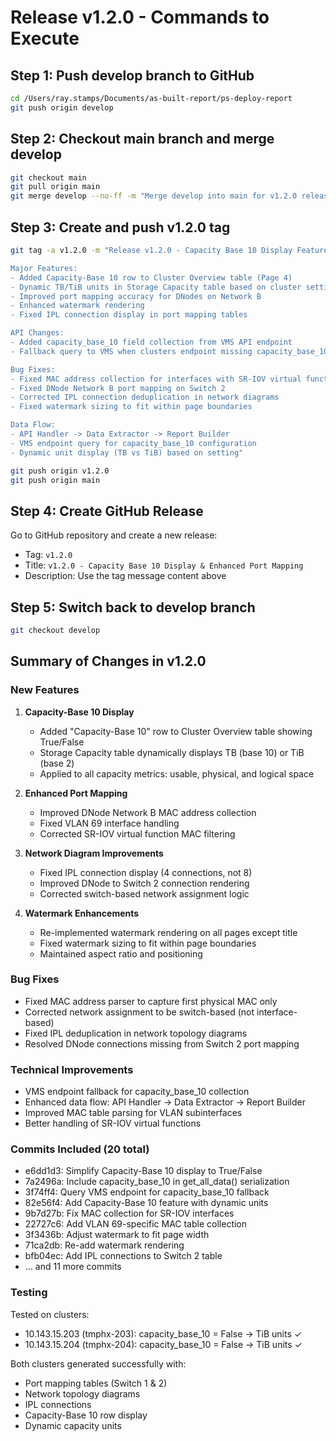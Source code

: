 # Release v1.2.0 - Commands to Execute

## Step 1: Push develop branch to GitHub
```bash
cd /Users/ray.stamps/Documents/as-built-report/ps-deploy-report
git push origin develop
```

## Step 2: Checkout main branch and merge develop
```bash
git checkout main
git pull origin main
git merge develop --no-ff -m "Merge develop into main for v1.2.0 release"
```

## Step 3: Create and push v1.2.0 tag
```bash
git tag -a v1.2.0 -m "Release v1.2.0 - Capacity Base 10 Display Feature

Major Features:
- Added Capacity-Base 10 row to Cluster Overview table (Page 4)
- Dynamic TB/TiB units in Storage Capacity table based on cluster setting
- Improved port mapping accuracy for DNodes on Network B
- Enhanced watermark rendering
- Fixed IPL connection display in port mapping tables

API Changes:
- Added capacity_base_10 field collection from VMS API endpoint
- Fallback query to VMS when clusters endpoint missing capacity_base_10

Bug Fixes:
- Fixed MAC address collection for interfaces with SR-IOV virtual functions
- Fixed DNode Network B port mapping on Switch 2
- Corrected IPL connection deduplication in network diagrams
- Fixed watermark sizing to fit within page boundaries

Data Flow:
- API Handler -> Data Extractor -> Report Builder
- VMS endpoint query for capacity_base_10 configuration
- Dynamic unit display (TB vs TiB) based on setting"

git push origin v1.2.0
git push origin main
```

## Step 4: Create GitHub Release
Go to GitHub repository and create a new release:
- Tag: `v1.2.0`
- Title: `v1.2.0 - Capacity Base 10 Display & Enhanced Port Mapping`
- Description: Use the tag message content above

## Step 5: Switch back to develop branch
```bash
git checkout develop
```

## Summary of Changes in v1.2.0

### New Features
1. **Capacity-Base 10 Display**
   - Added "Capacity-Base 10" row to Cluster Overview table showing True/False
   - Storage Capacity table dynamically displays TB (base 10) or TiB (base 2)
   - Applied to all capacity metrics: usable, physical, and logical space

2. **Enhanced Port Mapping**
   - Improved DNode Network B MAC address collection
   - Fixed VLAN 69 interface handling
   - Corrected SR-IOV virtual function MAC filtering

3. **Network Diagram Improvements**
   - Fixed IPL connection display (4 connections, not 8)
   - Improved DNode to Switch 2 connection rendering
   - Corrected switch-based network assignment logic

4. **Watermark Enhancements**
   - Re-implemented watermark rendering on all pages except title
   - Fixed watermark sizing to fit within page boundaries
   - Maintained aspect ratio and positioning

### Bug Fixes
- Fixed MAC address parser to capture first physical MAC only
- Corrected network assignment to be switch-based (not interface-based)
- Fixed IPL deduplication in network topology diagrams
- Resolved DNode connections missing from Switch 2 port mapping

### Technical Improvements
- VMS endpoint fallback for capacity_base_10 collection
- Enhanced data flow: API Handler → Data Extractor → Report Builder
- Improved MAC table parsing for VLAN subinterfaces
- Better handling of SR-IOV virtual functions

### Commits Included (20 total)
- e6dd1d3: Simplify Capacity-Base 10 display to True/False
- 7a2496a: Include capacity_base_10 in get_all_data() serialization
- 3f74ff4: Query VMS endpoint for capacity_base_10 fallback
- 82e56f4: Add Capacity-Base 10 feature with dynamic units
- 9b7d27b: Fix MAC collection for SR-IOV interfaces
- 22727c6: Add VLAN 69-specific MAC table collection
- 3f3436b: Adjust watermark to fit page width
- 71ca2db: Re-add watermark rendering
- bfb04ec: Add IPL connections to Switch 2 table
- ... and 11 more commits

### Testing
Tested on clusters:
- 10.143.15.203 (tmphx-203): capacity_base_10 = False → TiB units ✓
- 10.143.15.204 (tmphx-204): capacity_base_10 = False → TiB units ✓

Both clusters generated successfully with:
- Port mapping tables (Switch 1 & 2)
- Network topology diagrams
- IPL connections
- Capacity-Base 10 row display
- Dynamic capacity units
